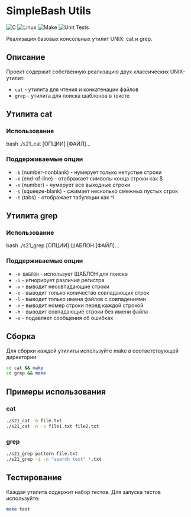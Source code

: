 # SimpleBash Utils

![C](https://img.shields.io/badge/C-00599C?style=for-the-badge&logo=c&logoColor=white)
![Linux](https://img.shields.io/badge/Linux-FCC624?style=for-the-badge&logo=linux&logoColor=black)
![Make](https://img.shields.io/badge/Make-003366?style=for-the-badge&logo=cmake&logoColor=white)
![Unit Tests](https://img.shields.io/badge/Unit_Tests-Passing-success?style=for-the-badge)

Реализация базовых консольных утилит UNIX: cat и grep.

## Описание

Проект содержит собственную реализацию двух классических UNIX-утилит:
- `cat` - утилита для чтения и конкатенации файлов
- `grep` - утилита для поиска шаблонов в тексте

## Утилита cat

### Использование

bash
./s21_cat [ОПЦИИ] [ФАЙЛ]...

### Поддерживаемые опции
- `-b` (number-nonblank) - нумерует только непустые строки
- `-e` (end-of-line) - отображает символы конца строки как $
- `-n` (number) - нумерует все выходные строки
- `-s` (squeeze-blank) - сжимает несколько смежных пустых строк
- `-t` (tabs) - отображает табуляции как ^I

## Утилита grep

### Использование

bash
./s21_grep [ОПЦИИ] ШАБЛОН [ФАЙЛ]...

### Поддерживаемые опции
- `-e ШАБЛОН` - использует ШАБЛОН для поиска
- `-i` - игнорирует различия регистра
- `-v` - выводит несовпадающие строки
- `-c` - выводит только количество совпадающих строк
- `-l` - выводит только имена файлов с совпадениями
- `-n` - выводит номер строки перед каждой строкой
- `-h` - выводит совпадающие строки без имени файла
- `-s` - подавляет сообщения об ошибках
## Сборка

Для сборки каждой утилиты используйте make в соответствующей директории:

```bash
cd cat && make
cd grep && make
```

## Примеры использования

### cat
```bash
./s21_cat -b file.txt
./s21_cat -n -s file1.txt file2.txt
```

### grep
```bash
./s21_grep pattern file.txt
./s21_grep -i -n "search text" *.txt
```

## Тестирование

Каждая утилита содержит набор тестов. Для запуска тестов используйте:
```bash
make test
```

